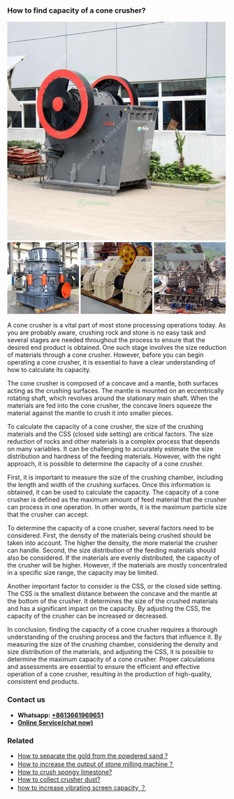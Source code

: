 <h3>How to find capacity of a cone crusher?</h3><img src='1701745252.jpg' alt=''><p>A cone crusher is a vital part of most stone processing operations today. As you are probably aware, crushing rock and stone is no easy task and several stages are needed throughout the process to ensure that the desired end product is obtained. One such stage involves the size reduction of materials through a cone crusher. However, before you can begin operating a cone crusher, it is essential to have a clear understanding of how to calculate its capacity.</p><p>The cone crusher is composed of a concave and a mantle, both surfaces acting as the crushing surfaces. The mantle is mounted on an eccentrically rotating shaft, which revolves around the stationary main shaft. When the materials are fed into the cone crusher, the concave liners squeeze the material against the mantle to crush it into smaller pieces.</p><p>To calculate the capacity of a cone crusher, the size of the crushing materials and the CSS (closed side setting) are critical factors. The size reduction of rocks and other materials is a complex process that depends on many variables. It can be challenging to accurately estimate the size distribution and hardness of the feeding materials. However, with the right approach, it is possible to determine the capacity of a cone crusher.</p><p>First, it is important to measure the size of the crushing chamber, including the length and width of the crushing surfaces. Once this information is obtained, it can be used to calculate the capacity. The capacity of a cone crusher is defined as the maximum amount of feed material that the crusher can process in one operation. In other words, it is the maximum particle size that the crusher can accept.</p><p>To determine the capacity of a cone crusher, several factors need to be considered. First, the density of the materials being crushed should be taken into account. The higher the density, the more material the crusher can handle. Second, the size distribution of the feeding materials should also be considered. If the materials are evenly distributed, the capacity of the crusher will be higher. However, if the materials are mostly concentrated in a specific size range, the capacity may be limited.</p><p>Another important factor to consider is the CSS, or the closed side setting. The CSS is the smallest distance between the concave and the mantle at the bottom of the crusher. It determines the size of the crushed materials and has a significant impact on the capacity. By adjusting the CSS, the capacity of the crusher can be increased or decreased.</p><p>In conclusion, finding the capacity of a cone crusher requires a thorough understanding of the crushing process and the factors that influence it. By measuring the size of the crushing chamber, considering the density and size distribution of the materials, and adjusting the CSS, it is possible to determine the maximum capacity of a cone crusher. Proper calculations and assessments are essential to ensure the efficient and effective operation of a cone crusher, resulting in the production of high-quality, consistent end products.</p><h3>Contact us</h3><ul><li><strong>Whatsapp:&nbsp;<a href="https://wa.me/8613661969651">+8613661969651</a></strong></li><li><a href="https://swt.shibang-china.com/?git&amp;zhl&amp;How to find capacity of a cone crusher"><strong>Online Service(chat now)</strong></a></li></ul><h3>Related</h3><ul><li><a href='How to separate the gold from the powdered sand .md'>How to separate the gold from the powdered sand ?</a></li><li><a href='How to increase the output of stone milling machine？.md'>How to increase the output of stone milling machine？</a></li><li><a href='How to crush spongy limestone.md'>How to crush spongy limestone?</a></li><li><a href='How to collect crusher dust.md'>How to collect crusher dust?</a></li><li><a href='how to increase vibrating screen capacity ？.md'>how to increase vibrating screen capacity ？</a></li></ul>